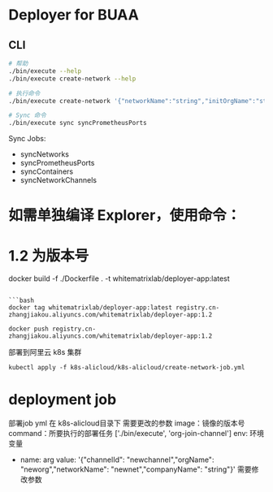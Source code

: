 # Deployer for BUAA

## CLI

```bash
# 帮助
./bin/execute --help
./bin/execute create-network --help

# 执行命令
./bin/execute create-network '{"networkName":"string","initOrgName":"string","initOrgAliasName":"string","initPeerInfo":[{"isAnchor":true,"nodeName":"string","nodeAliasName":"string","serverName":"string"}],"companyName":"string"}'

# Sync 命令
./bin/execute sync syncPrometheusPorts
```

Sync Jobs:

- syncNetworks
- syncPrometheusPorts
- syncContainers
- syncNetworkChannels

# 如需单独编译 Explorer，使用命令：

# 1.2 为版本号

docker build -f ./Dockerfile . -t whitematrixlab/deployer-app:latest

````

```bash
docker tag whitematrixlab/deployer-app:latest registry.cn-zhangjiakou.aliyuncs.com/whitematrixlab/deployer-app:1.2
````

```
docker push registry.cn-zhangjiakou.aliyuncs.com/whitematrixlab/deployer-app:1.2
```

部署到阿里云 k8s 集群

```
kubectl apply -f k8s-alicloud/k8s-alicloud/create-network-job.yml
```
# deployment job

部署job yml 在 k8s-alicloud目录下
需要更改的参数
image：镜像的版本号
command：所要执行的部署任务 ['./bin/execute', 'org-join-channel']
env: 环境变量
- name: arg
  value: '{"channelId": "newchannel","orgName": "neworg","networkName": "newnet","companyName": "string"}'
需要修改参数
